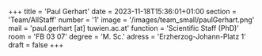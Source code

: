 +++
title = 'Paul Gerhart'
date = 2023-11-18T15:36:01+01:00
section = 'Team/AllStaff'
number = '1'
image = '/images/team_small/paulGerhart.png'
mail = 'paul.gerhart [at] tuwien.ac.at'
function = 'Scientific Staff (PhD)'
room = 'FB 03 07'
degree = 'M. Sc.'
adress = 'Erzherzog-Johann-Platz 1'
draft = false
+++


